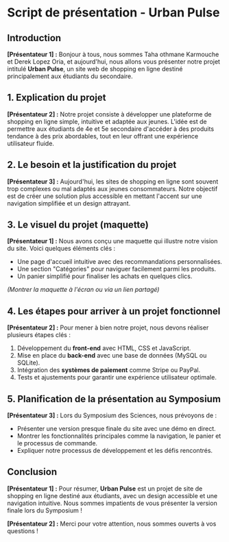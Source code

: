 # Script de présentation - Urban Pulse

## **Introduction**

**[Présentateur 1] :** Bonjour à tous, nous sommes Taha othmane Karmouche et Derek Lopez Oria, et aujourd'hui, nous allons vous présenter notre projet intitulé **Urban Pulse**, un site web de shopping en ligne destiné principalement aux étudiants du secondaire.

## **1. Explication du projet**

**[Présentateur 2] :** Notre projet consiste à développer une plateforme de shopping en ligne simple, intuitive et adaptée aux jeunes. L'idée est de permettre aux étudiants de 4e et 5e secondaire d'accéder à des produits tendance à des prix abordables, tout en leur offrant une expérience utilisateur fluide.

## **2. Le besoin et la justification du projet**

**[Présentateur 3] :** Aujourd'hui, les sites de shopping en ligne sont souvent trop complexes ou mal adaptés aux jeunes consommateurs. Notre objectif est de créer une solution plus accessible en mettant l'accent sur une navigation simplifiée et un design attrayant.

## **3. Le visuel du projet (maquette)**

**[Présentateur 1] :** Nous avons conçu une maquette qui illustre notre vision du site. Voici quelques éléments clés :

- Une page d'accueil intuitive avec des recommandations personnalisées.
- Une section "Catégories" pour naviguer facilement parmi les produits.
- Un panier simplifié pour finaliser les achats en quelques clics.

_(Montrer la maquette à l'écran ou via un lien partagé)_

## **4. Les étapes pour arriver à un projet fonctionnel**

**[Présentateur 2] :** Pour mener à bien notre projet, nous devons réaliser plusieurs étapes clés :

1. Développement du **front-end** avec HTML, CSS et JavaScript.
2. Mise en place du **back-end** avec une base de données (MySQL ou SQLite).
3. Intégration des **systèmes de paiement** comme Stripe ou PayPal.
4. Tests et ajustements pour garantir une expérience utilisateur optimale.

## **5. Planification de la présentation au Symposium**

**[Présentateur 3] :** Lors du Symposium des Sciences, nous prévoyons de :

- Présenter une version presque finale du site avec une démo en direct.
- Montrer les fonctionnalités principales comme la navigation, le panier et le processus de commande.
- Expliquer notre processus de développement et les défis rencontrés.

## **Conclusion**

**[Présentateur 1] :** Pour résumer, **Urban Pulse** est un projet de site de shopping en ligne destiné aux étudiants, avec un design accessible et une navigation intuitive. Nous sommes impatients de vous présenter la version finale lors du Symposium !

**[Présentateur 2] :** Merci pour votre attention, nous sommes ouverts à vos questions !
